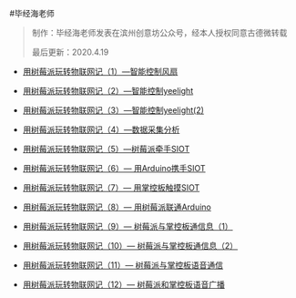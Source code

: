 #毕经海老师

> 制作：毕经海老师发表在滨州创意坊公众号，经本人授权同意古德微转载
>
> 最后更新：2020.4.19



* [用树莓派玩转物联网记（1）—智能控制风扇](https://mp.weixin.qq.com/s/zFgyXGMUsj3HGhcPBwWnmA)
   
* [用树莓派玩转物联网记（2）—智能控制yeelight](https://mp.weixin.qq.com/s/KUhf8qYJtG9dUbAO5MsQmw)

* [用树莓派玩转物联网记（3）—智能控制yeelight(2)](https://mp.weixin.qq.com/s/bH6WWEbaRLsmLphGB8k1MA)

* [用树莓派玩转物联网记（4）—数据采集分析](https://mp.weixin.qq.com/s/Yb4kfC2jYYemEhy-teqOfA)

* [用树莓派玩转物联网记（5）—树莓派牵手SIOT](https://mp.weixin.qq.com/s/gTo5CJ40-hI_1Tu_OQnMPA)

* [用树莓派玩转物联网记（6）— 用Arduino携手SIOT](https://mp.weixin.qq.com/s/kQUzYDQzfEW74q1ykt01ng)

* [用树莓派玩转物联网记（7）— 用掌控板触摸SIOT](https://mp.weixin.qq.com/s/BeKTjTSyYT1fsAopuIXgpA)

* [用树莓派玩转物联网记（8）— 用树莓派联通Arduino](https://mp.weixin.qq.com/s/gAVPpujCCIB2iLGaDUxDmQ)

* [用树莓派玩转物联网记（9）— 树莓派与掌控板通信息（1）](https://mp.weixin.qq.com/s/wobatRZB2SWtPCdkBWiJZQ)

* [用树莓派玩转物联网记（10）— 树莓派与掌控板通信息（2）](https://mp.weixin.qq.com/s/JbVf4a1ulA9ub8vMHuWjZA)

* [用树莓派玩转物联网记（11）— 树莓派与掌控板语音通信](https://mp.weixin.qq.com/s/pbdMM5KldSlv48f7d8tEVA)

* [用树莓派玩转物联网记（12）— 树莓派和掌控板语音广播](https://mp.weixin.qq.com/s/6O66R2BgPVClToa2HdU1Iw)


